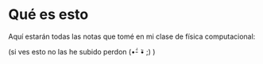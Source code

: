 # Qué es esto

Aquí estarán todas las notas que tomé en mi clase de física computacional:

(si ves esto no las he subido perdon (•᷄- •᷅ ;) )